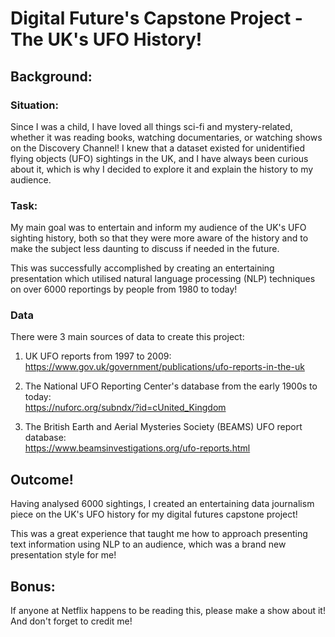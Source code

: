 # Digital Future's Capstone Project - The UK's UFO History!

## Background:

### Situation:

Since I was a child, I have loved all things sci-fi and mystery-related, whether it was reading books, watching documentaries, or watching shows on the Discovery Channel! I knew that a dataset existed for unidentified flying objects (UFO) sightings in the UK, and I have always been curious about it, which is why I decided to explore it and explain the history to my audience.

### Task:

My main goal was to entertain and inform my audience of the UK's UFO sighting history, both so that they were more aware of the history and to make the subject less daunting to discuss if needed in the future.

This was successfully accomplished by creating an entertaining presentation which utilised natural language processing (NLP) techniques on over 6000 reportings by people from 1980 to today! 

### Data

There were 3 main sources of data to create this project: 

  1. UK UFO reports from 1997 to 2009:\
     https://www.gov.uk/government/publications/ufo-reports-in-the-uk
     
  2. The National UFO Reporting Center's database from the early 1900s to today:\
     https://nuforc.org/subndx/?id=cUnited_Kingdom

  3. The British Earth and Aerial Mysteries Society (BEAMS) UFO report database:\
     https://www.beamsinvestigations.org/ufo-reports.html

## Outcome!

Having analysed 6000 sightings, I created an entertaining data journalism piece on the UK's UFO history for my digital futures capstone project!

This was a great experience that taught me how to approach presenting text information using NLP to an audience, which was a brand new presentation style for me!

## Bonus:

If anyone at Netflix happens to be reading this, please make a show about it! And don't forget to credit me! 
